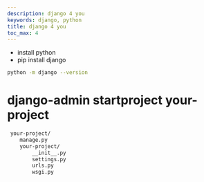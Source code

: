 ```yaml
---
description: django 4 you
keywords: django, python
title: django 4 you
toc_max: 4
---
```


* install python
* pip install django

```bash
python -m django --version
```

# django-admin startproject your-project

```bash
 your-project/
    manage.py
    your-project/
        __init__.py
        settings.py
        urls.py
        wsgi.py
```
